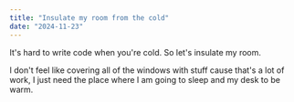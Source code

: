 ```yaml
---
title: "Insulate my room from the cold"
date: "2024-11-23"
---
```


It's hard to write code when you're cold. So let's insulate my room.

I don't feel like covering all of the windows with stuff cause that's a lot of work, I just need the place where I am going to sleep and my desk to be warm.
